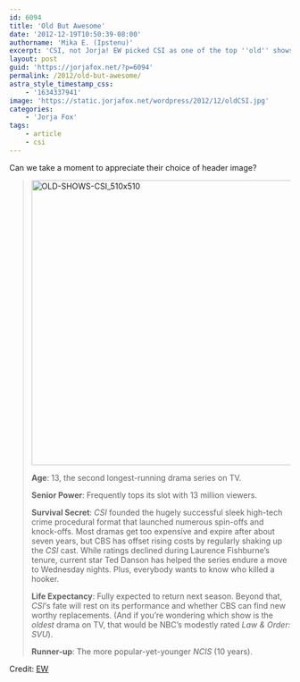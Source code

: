 ```yaml
---
id: 6094
title: 'Old But Awesome'
date: '2012-12-19T10:50:39-08:00'
authorname: 'Mika E. (Ipstenu)'
excerpt: 'CSI, not Jorja! EW picked CSI as one of the top ''old'' shows on TV'
layout: post
guid: 'https://jorjafox.net/?p=6094'
permalink: /2012/old-but-awesome/
astra_style_timestamp_css:
    - '1634337941'
image: 'https://static.jorjafox.net/wordpress/2012/12/oldCSI.jpg'
categories:
    - 'Jorja Fox'
tags:
    - article
    - csi
---
```


Can we take a moment to appreciate their choice of header image?
<blockquote><a href="//static.jorjafox.net/wordpress/2012/12/OLD-SHOWS-CSI_510x510.jpg"><img class="alignnone size-full wp-image-6095" alt="OLD-SHOWS-CSI_510x510" src="//static.jorjafox.net/wordpress/2012/12/OLD-SHOWS-CSI_510x510.jpg" width="510" height="510" /></a>

**Age**: 13, the second longest-running drama series on TV.

**Senior Power**: Frequently tops its slot with 13 million viewers.

**Survival Secret**: _CSI_ founded the hugely successful sleek high-tech crime procedural format that launched numerous spin-offs and knock-offs. Most dramas get too expensive and expire after about seven years, but CBS has offset rising costs by regularly shaking up the _CSI_ cast. While ratings declined during Laurence Fishburne’s tenure, current star Ted Danson has helped the series endure a move to Wednesday nights. Plus, everybody wants to know who killed a hooker.

**Life Expectancy**: Fully expected to return next season. Beyond that, _CSI_‘s fate will rest on its performance and whether CBS can find new worthy replacements. (And if you’re wondering which show is the _oldest_ drama on TV, that would be NBC’s modestly rated _Law &amp; Order: SVU_).

**Runner-up**: The more popular-yet-younger _NCIS_ (10 years).</blockquote>
Credit: <a href="http://insidetv.ew.com/2012/12/19/old-hits/3/">EW</a>
